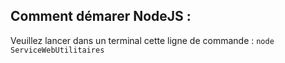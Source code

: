## Comment démarer NodeJS :

Veuillez lancer dans un terminal cette ligne de commande :
`node ServiceWebUtilitaires`
